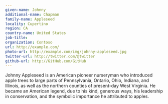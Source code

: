 ```yaml
---
given-name: Johnny
additional-name: Chapman
family-name: Appleseed
locality: Cupertino
region: CA
country-name: United States
job-title: 
organization: Contoso
url: http://example.com/
photo-url: http://example.com/img/johnny-appleseed.jpg
twitter-url: http://twitter.com/@twitter 
github-url: http://GitHub.com/GitHub 
---
```

Johnny Appleseed is an American pioneer nurseryman who introduced apple trees to large parts of Pennsylvania, Ontario, Ohio, Indiana, and Illinois, as well as the northern counties of present-day West Virginia. He became an American legend, due to his kind, generous ways, his leadership in conservation, and the symbolic importance he attributed to apples.
